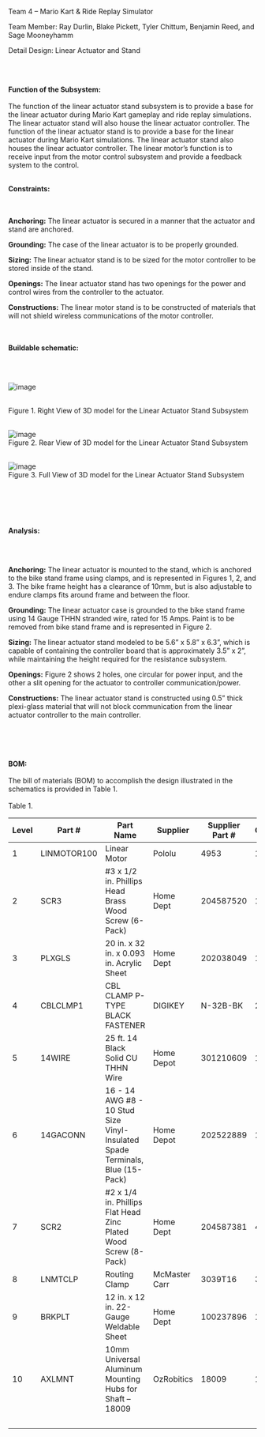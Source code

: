 Team 4 – Mario Kart & Ride Replay Simulator

Team Member: Ray Durlin, Blake Pickett, Tyler Chittum, Benjamin Reed, and Sage Mooneyhamm

Detail Design: Linear Actuator and Stand

<br/><br/>


**Function of the Subsystem:** 
<br/><br/>
The function of the linear actuator stand subsystem is to provide a base for the linear actuator during Mario Kart gameplay and ride replay simulations. The linear actuator 
stand will also house the linear actuator controller. The function of the linear actuator stand is to provide a base for the linear actuator during Mario Kart simulations. 
The linear actuator stand also houses the linear actuator controller. The linear motor’s function is to receive input from the motor control subsystem and provide a feedback 
system to the control.
<br/><br/>

**Constraints:**


<br/><br/>
**Anchoring:** The linear actuator is secured in a manner that the actuator and stand are anchored.

**Grounding:** The case of the linear actuator is to be properly grounded.

**Sizing:** The linear actuator stand is to be sized for the motor controller to be stored inside of the stand.

**Openings:** The linear actuator stand has two openings for the power and control wires from the controller to the actuator. 

**Constructions:** The linear motor stand is to be constructed of materials that will not shield wireless communications of the motor controller. 

<br/><br/>
**Buildable schematic:**

<br/><br/>

![image](https://user-images.githubusercontent.com/114370750/218155826-02013d34-8661-46f6-8727-93a0ac3d30a8.png)

<br/>
Figure 1. Right View of 3D model for the Linear Actuator Stand Subsystem
<br/><br/>

![image](https://user-images.githubusercontent.com/114370750/217995255-50885073-0629-46af-8559-3bf2e2b51c98.png)
<br/>
Figure 2. Rear View of 3D model for the Linear Actuator Stand Subsystem
<br/><br/>

![image](https://user-images.githubusercontent.com/114370750/217995309-3e02fbd0-04e8-4437-88ea-1fe92e44c0eb.png)
<br/>
Figure 3. Full View of 3D model for the Linear Actuator Stand Subsystem

<br/><br/>
<br/><br/>

**Analysis:**

<br/><br/>

**Anchoring:** The linear actuator is mounted to the stand, which is anchored to the bike stand frame using clamps, and is represented in Figures 1, 2, and 3. The bike 
frame height has a clearance of 10mm, but is also adjustable to endure clamps fits around frame and between the floor.

**Grounding:**  The linear actuator case is grounded to the bike stand frame using 14 Gauge THHN stranded wire, rated for 15 Amps. Paint is to be removed from bike stand 
frame and is represented in Figure 2. 

**Sizing:** The linear actuator stand modeled to be 5.6” x 5.8” x 6.3”, which is capable of containing the controller board that is approximately 3.5” x 2”, while 
maintaining the height required for the resistance subsystem.

**Openings:** Figure 2 shows 2 holes, one circular for power input, and the other a slit opening for the actuator to controller communication/power.

**Constructions:** The linear actuator stand is constructed using 0.5” thick plexi-glass material that will not block communication from the linear actuator controller to 
the main controller.





<br/><br/>
<br/><br/>
**BOM:**
<br/><br/>
The bill of materials (BOM) to accomplish the design illustrated in the schematics is provided in Table 1. 
<br/><br/>
Table 1.

| Level | Part #      | Part Name                                                                     | Supplier      | Supplier Part # | Qty | Units | Unit Cost | Cost    |
|-------|-------------|-------------------------------------------------------------------------------|---------------|-----------------|-----|-------|-----------|---------|
| 1     | LINMOTOR100 | Linear Motor                                                                  | Pololu        | 4953            | 1   | ea.   | $183.95   | $183.95 |
| 2     | SCR3        | #3 x 1/2 in. Phillips Head Brass Wood Screw (6-Pack)                          | Home Dept     | 204587520       | 1   | bag   | $1.38     | $1.38   |
| 3     | PLXGLS      | 20 in. x 32 in. x 0.093 in. Acrylic Sheet                                     | Home Dept     | 202038049       | 1   | ea.   | $25.48    | $25.48  |
| 4     | CBLCLMP1    | CBL CLAMP P-TYPE BLACK FASTENER                                               | DIGIKEY       | N-32B-BK        | 2   | ea.   | $1.20     | $2.40   |
| 5     | 14WIRE      | 25 ft. 14 Black Solid CU THHN Wire                                            | Home Depot    | 301210609       | 1   | ea.   | $0.00     | $0.00   |
| 6     | 14GACONN    | 16 - 14 AWG #8 - 10 Stud Size Vinyl-Insulated Spade Terminals, Blue (15-Pack) | Home Depot    | 202522889       | 1   | ea.   | $3.63     | $3.63   |
| 7     | SCR2        | #2 x 1/4 in. Phillips Flat Head Zinc Plated Wood Screw (8-Pack)               | Home Dept     | 204587381       | 4   | bag   | $1.38     | $5.52   |
| 8     | LNMTCLP     | Routing Clamp                                                                 | McMaster Carr | 3039T16         | 3   | ea.   | $2.92     | $8.76   |
| 9     | BRKPLT      | 12 in. x 12 in. 22-Gauge Weldable Sheet                                       | Home Dept     | 100237896       | 1   | ea.   | $13.57    | $13.57  |
| 10    | AXLMNT      | 10mm Universal Aluminum Mounting Hubs for Shaft – 18009                       | OzRobitics    | 18009           | 1   | ea.   | $9.40     | $9.40   |
|       |             |                                                                               |               |                 |     |       | Total     | $254.09 |
